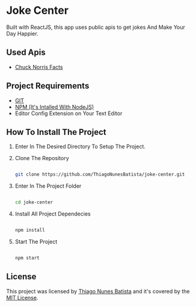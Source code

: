 # Joke Center

Built with ReactJS, this app uses public apis to get jokes And Make Your Day Happier.

## Used Apis

- [Chuck Norris Facts](https://api.chucknorris.io/)

## Project Requirements

- [GIT](https://git-scm.com/)
- [NPM (It's Intalled With NodeJS)](https://nodejs.org/)
- Editor Config Extension on Your Text Editor

## How To Install The Project

1. Enter In The Desired Directory To Setup The Project.

2. Clone The Repository

    ```bash

    git clone https://github.com/ThiagoNunesBatista/joke-center.git
    ```

3. Enter In The Project Folder

    ```bash

    cd joke-center
    ```

4. Install All Project Dependecies

    ```bash

    npm install
    ```

5. Start The Project

    ```bash

    npm start
    ```

## License

This project was licensed by [Thiago Nunes Batista](https://github.com/ThiagoNunesBatista) and it's covered by the [MIT License](https://github.com/ThiagoNunesBatista/joke-center/blob/master/LICENSE).

